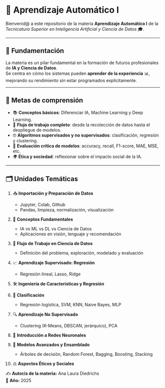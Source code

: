 # 🤖 Aprendizaje Automático I  

Bienvenid@ a este repositorio de la materia **Aprendizaje Automático I** de la  
_Tecnicatura Superior en Inteligencia Artificial y Ciencia de Datos_ 🎓.  

---

## 📌 Fundamentación  
La materia es un pilar fundamental en la formación de futuros profesionales de **IA y Ciencia de Datos**.  
Se centra en cómo los sistemas pueden **aprender de la experiencia** 📊, mejorando su rendimiento sin estar programados explícitamente.  

---

## 🎯 Metas de comprensión  

- 📚 **Conceptos básicos**: Diferenciar IA, Machine Learning y Deep Learning.  
- 🔄 **Flujo de trabajo completo**: desde la recolección de datos hasta el despliegue de modelos.  
- 🤓 **Algoritmos supervisados y no supervisados**: clasificación, regresión y clustering.  
- 📏 **Evaluación crítica de modelos**: accuracy, recall, F1-score, MAE, MSE, etc.  
- 🌍 **Ética y sociedad**: reflexionar sobre el impacto social de la IA.  

---

## 🗂️ Unidades Temáticas  

1. 📥 **Importación y Preparación de Datos**  
   - Jupyter, Colab, Github  
   - Pandas, limpieza, normalización, visualización  

2. 📖 **Conceptos Fundamentales**  
   - IA vs ML vs DL vs Ciencia de Datos  
   - Aplicaciones en visión, lenguaje y recomendación  

3. 🔄 **Flujo de Trabajo en Ciencia de Datos**  
   - Definición del problema, exploración, modelado y evaluación  

4. 📈 **Aprendizaje Supervisado: Regresión**  
   - Regresión lineal, Lasso, Ridge  

5. 🛠️ **Ingeniería de Características y Regresión**  

6. 🧮 **Clasificación**  
   - Regresión logística, SVM, KNN, Naive Bayes, MLP  

7. 🔍 **Aprendizaje No Supervisado**  
   - Clustering (K-Means, DBSCAN, jerárquico), PCA  

8. 🧠 **Introducción a Redes Neuronales**  

9. 🌳 **Modelos Avanzados y Ensamblado**  
   - Árboles de decisión, Random Forest, Bagging, Boosting, Stacking  

10. ⚖️ **Aspectos Éticos y Sociales**  



✍️ **Autor/a de la materia:** Ana Laura Diedrichs  
📅 **Año:** 2025  

